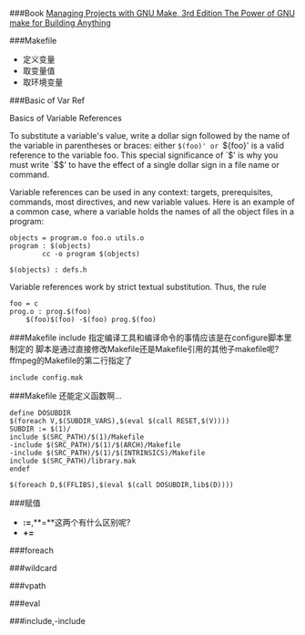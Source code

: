 ###Book
[Managing Projects with GNU Make, 3rd Edition
The Power of GNU make for Building Anything]()

###Makefile
* 定义变量
* 取变量值
* 取环境变量


###Basic of Var Ref

Basics of Variable References

To substitute a variable's value, write a dollar sign followed by the name of the variable in parentheses or braces: either `$(foo)' or `${foo}' is a valid reference to the variable foo. This special significance of `$' is why you must write `$$' to have the effect of a single dollar sign in a file name or command.

Variable references can be used in any context: targets, prerequisites, commands, most directives, and new variable values. Here is an example of a common case, where a variable holds the names of all the object files in a program:
```
objects = program.o foo.o utils.o
program : $(objects)
        cc -o program $(objects)

$(objects) : defs.h
```
Variable references work by strict textual substitution. Thus, the rule
```
foo = c
prog.o : prog.$(foo)
	$(foo)$(foo) -$(foo) prog.$(foo)
```



###Makefile include
指定编译工具和编译命令的事情应该是在configure脚本里制定的
脚本是通过直接修改Makefile还是Makefile引用的其他子makefile呢?
ffmpeg的Makefile的第二行指定了
```
include config.mak
```

###Makefile 还能定义函数啊...
```
define DOSUBDIR
$(foreach V,$(SUBDIR_VARS),$(eval $(call RESET,$(V))))
SUBDIR := $(1)/
include $(SRC_PATH)/$(1)/Makefile
-include $(SRC_PATH)/$(1)/$(ARCH)/Makefile
-include $(SRC_PATH)/$(1)/$(INTRINSICS)/Makefile
include $(SRC_PATH)/library.mak
endef

$(foreach D,$(FFLIBS),$(eval $(call DOSUBDIR,lib$(D))))
```

###赋值
* **:=**,**=**这两个有什么区别呢?
* **+=**

###foreach

###wildcard

###vpath

###eval

###include,-include
